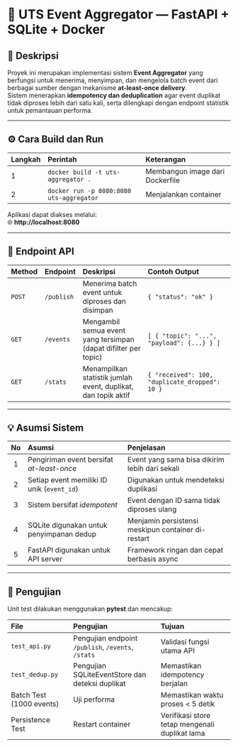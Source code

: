 # 🚀 UTS Event Aggregator — FastAPI + SQLite + Docker

## 📘 Deskripsi
Proyek ini merupakan implementasi sistem **Event Aggregator** yang berfungsi untuk menerima, menyimpan, dan mengelola batch event dari berbagai sumber dengan mekanisme **at-least-once delivery**.  
Sistem menerapkan **idempotency dan deduplication** agar event duplikat tidak diproses lebih dari satu kali, serta dilengkapi dengan endpoint statistik untuk pemantauan performa.

---

## ⚙️ Cara Build dan Run

| Langkah | Perintah | Keterangan |
|:--------|:----------|:------------|
| 1 | `docker build -t uts-aggregator .` | Membangun image dari Dockerfile |
| 2 | `docker run -p 8080:8080 uts-aggregator` | Menjalankan container |
Aplikasi dapat diakses melalui:  
🌐 **http://localhost:8080**

---

## 🧩 Endpoint API

| Method | Endpoint | Deskripsi | Contoh Output |
|:-------|:----------|:-----------|:----------------|
| `POST` | `/publish` | Menerima batch event untuk diproses dan disimpan | `{ "status": "ok" }` |
| `GET` | `/events` | Mengambil semua event yang tersimpan (dapat difilter per topic) | `[ { "topic": "...", "payload": {...} } ]` |
| `GET` | `/stats` | Menampilkan statistik jumlah event, duplikat, dan topik aktif | `{ "received": 100, "duplicate_dropped": 10 }` |

---

## 💡 Asumsi Sistem

| No | Asumsi | Penjelasan |
|:--:|:--------|:------------|
| 1 | Pengiriman event bersifat *at-least-once* | Event yang sama bisa dikirim lebih dari sekali |
| 2 | Setiap event memiliki ID unik (`event_id`) | Digunakan untuk mendeteksi duplikasi |
| 3 | Sistem bersifat *idempotent* | Event dengan ID sama tidak diproses ulang |
| 4 | SQLite digunakan untuk penyimpanan dedup | Menjamin persistensi meskipun container di-restart |
| 5 | FastAPI digunakan untuk API server | Framework ringan dan cepat berbasis async |

---

## 🧪 Pengujian

Unit test dilakukan menggunakan **pytest** dan mencakup:

| File | Pengujian | Tujuan |
|:------|:-----------|:--------|
| `test_api.py` | Pengujian endpoint `/publish`, `/events`, `/stats` | Validasi fungsi utama API |
| `test_dedup.py` | Pengujian SQLiteEventStore dan deteksi duplikat | Memastikan idempotency berjalan |
| Batch Test (1000 events) | Uji performa | Memastikan waktu proses < 5 detik |
| Persistence Test | Restart container | Verifikasi store tetap mengenali duplikat lama |
